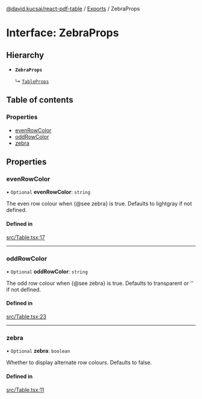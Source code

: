 [@david.kucsai/react-pdf-table](../README.md) / [Exports](../modules.md) / ZebraProps

# Interface: ZebraProps

## Hierarchy

- **`ZebraProps`**

  ↳ [`TableProps`](TableProps.md)

## Table of contents

### Properties

- [evenRowColor](ZebraProps.md#evenrowcolor)
- [oddRowColor](ZebraProps.md#oddrowcolor)
- [zebra](ZebraProps.md#zebra)

## Properties

### evenRowColor

• `Optional` **evenRowColor**: `string`

The even row colour when {@see zebra} is true.
Defaults to lightgray if not defined.

#### Defined in

[src/Table.tsx:17](https://github.com/dmk99/react-pdf-table/blob/bebcafb/src/Table.tsx#L17)

___

### oddRowColor

• `Optional` **oddRowColor**: `string`

The odd row colour when {@see zebra} is true.
Defaults to transparent or '' if not defined.

#### Defined in

[src/Table.tsx:23](https://github.com/dmk99/react-pdf-table/blob/bebcafb/src/Table.tsx#L23)

___

### zebra

• `Optional` **zebra**: `boolean`

Whether to display alternate row colours.
Defaults to false.

#### Defined in

[src/Table.tsx:11](https://github.com/dmk99/react-pdf-table/blob/bebcafb/src/Table.tsx#L11)
